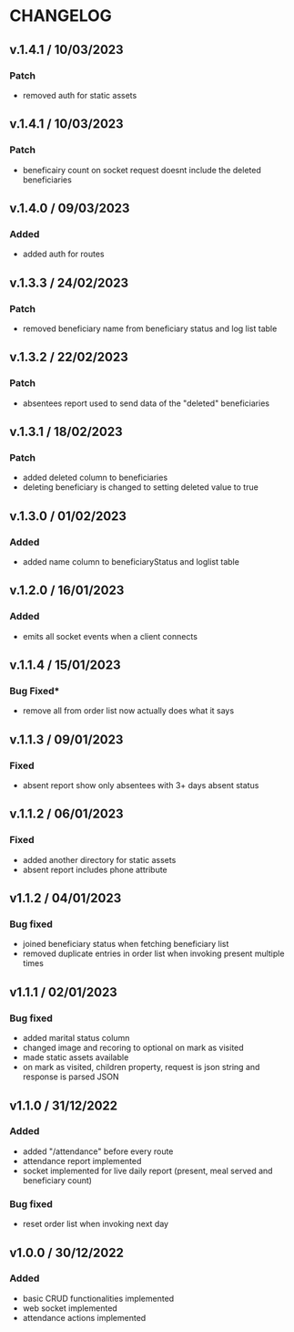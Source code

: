 # CHANGELOG

## v.1.4.1 / 10/03/2023
### **Patch**
- removed auth for static assets

## v.1.4.1 / 10/03/2023
### **Patch**
- beneficairy count on socket request doesnt include the deleted beneficiaries

## v.1.4.0 / 09/03/2023
### **Added**
- added auth for routes

## v.1.3.3 / 24/02/2023
### **Patch**
- removed beneficiary name from beneficiary status and log list table

## v.1.3.2 / 22/02/2023
### **Patch**
- absentees report used to send data of the "deleted" beneficiaries

## v.1.3.1 / 18/02/2023
### **Patch**
- added deleted column to beneficiaries
- deleting beneficiary is changed to setting deleted value to true

## v.1.3.0 / 01/02/2023
### **Added**
- added name column to beneficiaryStatus and loglist table

## v.1.2.0 / 16/01/2023
### **Added**
- emits all socket events when a client connects

## v.1.1.4 / 15/01/2023
### **Bug Fixed***
- remove all from order list now actually does what it says

## v.1.1.3 / 09/01/2023
### **Fixed**
- absent report show only absentees with 3+ days absent status

## v.1.1.2 / 06/01/2023
### **Fixed**
- added another directory for static assets
- absent report includes phone attribute

## v1.1.2 / 04/01/2023
### **Bug fixed**
- joined beneficiary status when fetching beneficiary list
- removed duplicate entries in order list when invoking present multiple times

## v1.1.1 / 02/01/2023
### **Bug fixed**
- added marital status column
- changed image and recoring to optional on mark as visited
- made static assets available
- on mark as visited, children property, request is json string and response is parsed JSON

## v1.1.0 / 31/12/2022
### **Added**
- added "/attendance" before every route
- attendance report implemented
- socket implemented for live daily report (present, meal served and beneficiary count)

### **Bug fixed**
- reset order list when invoking next day

## v1.0.0 / 30/12/2022
### **Added**
- basic CRUD functionalities implemented
- web socket implemented
- attendance actions implemented
